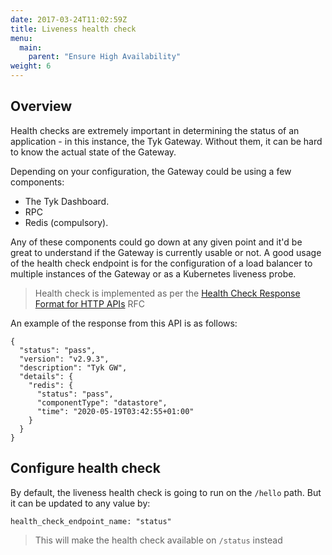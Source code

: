 ```yaml
---
date: 2017-03-24T11:02:59Z
title: Liveness health check
menu:
  main:
    parent: "Ensure High Availability"
weight: 6
---
```


## <a name="overview"></a>Overview

Health checks are extremely important in determining the status of an
application - in this instance, the Tyk Gateway. Without them, it can be hard to
know the actual state of the Gateway.

Depending on your configuration, the Gateway could be using a few components:

- The Tyk Dashboard.
- RPC
- Redis (compulsory).

Any of these components could go down at any given point and it'd be great to
understand if the Gateway is currently usable or not. A good usage of the health
check endpoint is for the configuration of a load balancer to multiple instances of the Gateway or
as a Kubernetes liveness probe.

> Health check is implemented as per the [Health Check Response Format for HTTP APIs](https://tools.ietf.org/id/draft-inadarei-api-health-check-01.html) RFC

An example of the response from this API is as follows:


```{.copyWrapper}
{
  "status": "pass",
  "version": "v2.9.3",
  "description": "Tyk GW",
  "details": {
    "redis": {
      "status": "pass",
      "componentType": "datastore",
      "time": "2020-05-19T03:42:55+01:00"
    }
  }
}
```



## <a name="configuration"></a> Configure health check

By default, the liveness health check is going to run on the `/hello` path. But
it can be updated to any value by:


```{.copyWrapper}
health_check_endpoint_name: "status"
```


> This will make the health check available on `/status` instead

